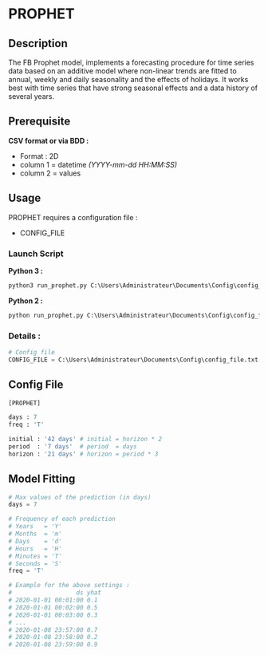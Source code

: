 # PROPHET

## Description
The FB Prophet model, implements a forecasting procedure for time series data based on an additive model where non-linear 
trends are fitted to annual, weekly and daily seasonality and the effects of holidays. It works best with time series that 
have strong seasonal effects and a data history of several years.

## Prerequisite

**CSV format or via BDD :**

- Format : 2D
- column 1 = datetime _(YYYY-mm-dd HH:MM:SS)_
- column 2 = values

## Usage

PROPHET requires a configuration file :
- CONFIG_FILE

### Launch Script

**Python 3 :**
```python
python3 run_prophet.py C:\Users\Administrateur\Documents\Config\config_file.txt
```

**Python 2 :**
```python
python run_prophet.py C:\Users\Administrateur\Documents\Config\config_file.txt
```

### Details :
```python
# Config file
CONFIG_FILE = C:\Users\Administrateur\Documents\Config\config_file.txt
```

## Config File

```python
[PROPHET]

days : 7
freq : 'T'

initial : '42 days' # initial = horizon * 2
period  : '7 days'  # period  = days
horizon : '21 days' # horizon = period * 3 

```

## Model Fitting

```python
# Max values of the prediction (in days)
days = 7

# Frequency of each prediction
# Years   = 'Y'
# Months  = 'm'
# Days    = 'd'
# Hours   = 'H'
# Minutes = 'T'
# Seconds = 'S'
freq = 'T'

# Example for the above settings :
#                  ds yhat
# 2020-01-01 00:01:00 0.1
# 2020-01-01 00:02:00 0.5
# 2020-01-01 00:03:00 0.3
# ...
# 2020-01-08 23:57:00 0.7
# 2020-01-08 23:58:00 0.2
# 2020-01-08 23:59:00 0.9
```